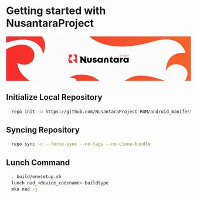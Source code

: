 Getting started with NusantaraProject
====================

![NusantaraProject](https://github.com/NusantaraProject-ROM/Nusantara/blob/master/goodies/banner.png?raw=true)

Initialize Local Repository
-------------
```bash
  repo init -u https://github.com/NusantaraProject-ROM/android_manifest -b 10-mtk
```

Syncing Repository
-------------
```bash
  repo sync -c --force-sync --no-tags --no-clone-bundle
```

Lunch Command
-------------
```bash
  . build/envsetup.sh
  lunch nad_<device_codename>-buildtype
  mka nad -j
```
